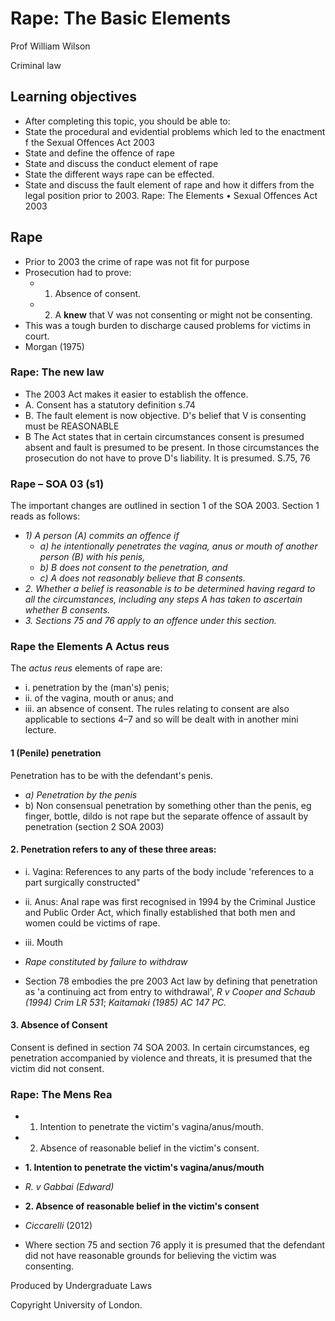 # Rape: The Basic Elements

Prof William Wilson

Criminal law

## Learning objectives

- After completing this topic, you should be able to:
- State the procedural and evidential problems which led to the enactment f the Sexual Offences Act 2003
- State and define the offence of rape
- State and discuss the conduct element of rape
- State the different ways rape can be effected.
- State and discuss the fault element of rape and how it differs from the legal position prior to 2003.
 Rape: The Elements
• Sexual Offences Act 2003

## Rape

- Prior to 2003 the crime of rape was not fit for purpose
- Prosecution had to prove:
  - 1. Absence of consent.
  - 2. A **knew** that V was not consenting or might not be consenting.
- This was a tough burden to discharge caused problems for victims in court.
- Morgan (1975)

### Rape: The new law

- The 2003 Act makes it easier to establish the offence.
- A. Consent has a statutory definition s.74
- B. The fault element is now objective. D's belief that V is consenting must be REASONABLE
- B The Act states that in certain circumstances consent is presumed absent and fault is presumed to be present. In those circumstances the prosecution do not have to prove D's liability. It is presumed. S.75, 76

### Rape – SOA 03 (s1)

The important changes are outlined in section 1 of the SOA 2003. Section 1 reads as follows:

- *1) A person (A) commits an offence if*
  - *a) he intentionally penetrates the vagina, anus or mouth of another person (B) with his penis,*
  - *b) B does not consent to the penetration, and*
  - *c) A does not reasonably believe that B consents.*
- *2. Whether a belief is reasonable is to be determined having regard to all the circumstances, including any steps A has taken to ascertain whether B consents.*
- *3. Sections 75 and 76 apply to an offence under this section.*

### Rape the Elements **A Actus reus**

The *actus reus* elements of rape are:

- i. penetration by the (man's) penis;
- ii. of the vagina, mouth or anus; and
- iii. an absence of consent. The rules relating to consent are also applicable to sections 4–7 and so will be dealt with in another mini lecture.

#### **1 (Penile) penetration**

Penetration has to be with the defendant's penis.

- *a) Penetration by the penis*
- b) Non consensual penetration by something other than the penis, eg finger, bottle, dildo is not rape but the separate offence of assault by penetration (section 2 SOA 2003)

#### **2. Penetration refers to any of these three areas**:

- i. Vagina: References to any parts of the body include 'references to a part surgically constructed"
- ii. Anus: Anal rape was first recognised in 1994 by the Criminal Justice and Public Order Act, which finally established that both men and women could be victims of rape.
- iii. Mouth

- *Rape constituted by failure to withdraw*
- Section 78 embodies the pre 2003 Act law by defining that penetration as 'a continuing act from entry to withdrawal', *R v Cooper and Schaub (1994) Crim LR 531*; *Kaitamaki (1985) AC 147 PC.*

#### **3. Absence of Consent**

Consent is defined in section 74 SOA 2003. In certain circumstances, eg penetration accompanied by violence and threats, it is presumed that the victim did not consent.

### Rape: The Mens Rea

- 1. Intention to penetrate the victim's vagina/anus/mouth.
- 2. Absence of reasonable belief in the victim's consent.

- **1. Intention to penetrate the victim's vagina/anus/mouth**
- *R. v Gabbai (Edward)*

- **2. Absence of reasonable belief in the victim's consent**
- *Ciccarelli* (2012)
- Where section 75 and section 76 apply it is presumed that the defendant did not have reasonable grounds for believing the victim was consenting.

Produced by Undergraduate Laws

Copyright University of London.

